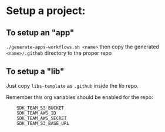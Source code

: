 # Setup a project:

## To setup an "app"

`./generate-apps-workflows.sh <name>` then copy the generated `<name>/.github` directory to the proper repo

## To setup a "lib"

Just copy `libs-template` as `.github` inside the lib repo.

Remember this org variables should be enabled for the repo: 

```
    SDK_TEAM_S3_BUCKET
    SDK_TEAM_AWS_ID
    SDK_TEAM_AWS_SECRET
    SDK_TEAM_S3_BASE_URL
```
